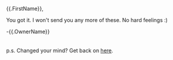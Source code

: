 {{.FirstName}},

You got it. I won't send you any more of these. No hard feelings :)

-{{.OwnerName}}
<br/>
<br/>
<br/>
p.s. Changed your mind? Get back on [here](/yes-please/{{.EncodedId}}).
